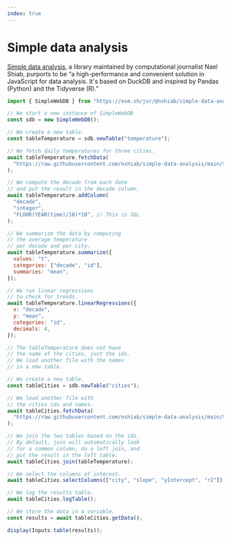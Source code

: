 ```yaml
---
index: true
---
```


# Simple data analysis

[Simple data analysis](https://github.com/nshiab/simple-data-analysis), a
library maintained by computational journalist Nael Shiab, purports to be “a
high-performance and convenient solution in JavaScript for data analysis. It's
based on DuckDB and inspired by Pandas (Python) and the Tidyverse (R).”

```js echo
import { SimpleWebDB } from "https://esm.sh/jsr/@nshiab/simple-data-analysis@3.15.3/web";
```

```js echo
// We start a new instance of SimpleWebDB
const sdb = new SimpleWebDB();

// We create a new table.
const tableTemperature = sdb.newTable("temperature");

// We fetch daily temperatures for three cities.
await tableTemperature.fetchData(
  "https://raw.githubusercontent.com/nshiab/simple-data-analysis/main/test/data/files/dailyTemperatures.csv",
);

// We compute the decade from each date
// and put the result in the decade column.
await tableTemperature.addColumn(
  "decade",
  "integer",
  "FLOOR(YEAR(time)/10)*10", // This is SQL
);

// We summarize the data by computing
// the average temperature
// per decade and per city.
await tableTemperature.summarize({
  values: "t",
  categories: ["decade", "id"],
  summaries: "mean",
});

// We run linear regressions
// to check for trends.
await tableTemperature.linearRegressions({
  x: "decade",
  y: "mean",
  categories: "id",
  decimals: 4,
});

// The tableTemperature does not have
// the name of the cities, just the ids.
// We load another file with the names
// in a new table.

// We create a new table.
const tableCities = sdb.newTable("cities");

// We load another file with
// the cities ids and names.
await tableCities.fetchData(
  "https://raw.githubusercontent.com/nshiab/simple-data-analysis/main/test/data/files/cities.csv",
);

// We join the two tables based on the ids.
// By default, join will automatically look
// for a common column, do a left join, and
// put the result in the left table.
await tableCities.join(tableTemperature);

// We select the columns of interest.
await tableCities.selectColumns(["city", "slope", "yIntercept", "r2"]);

// We log the results table.
await tableCities.logTable();

// We store the data in a variable.
const results = await tableCities.getData();

display(Inputs.table(results));
```
